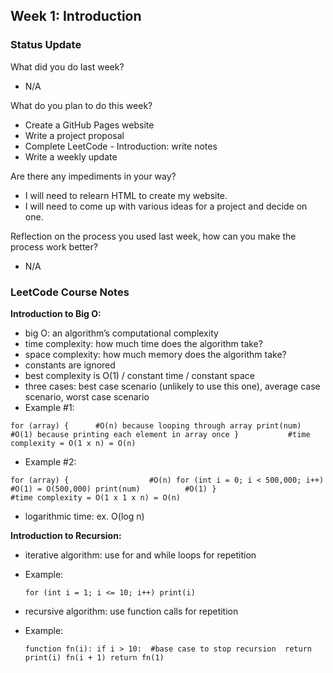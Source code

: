 ## Week 1: Introduction

### Status Update
What did you do last week?
* N/A

What do you plan to do this week?
* Create a GitHub Pages website
* Write a project proposal 
* Complete LeetCode - Introduction: write notes
* Write a weekly update

Are there any impediments in your way?
* I will need to relearn HTML to create my website. 
* I will need to come up with various ideas for a project and decide on one. 

Reflection on the process you used last week, how can you make the process work better?
* N/A

### LeetCode Course Notes 

**Introduction to Big O:** 
* big O: an algorithm’s computational complexity 
* time complexity: how much time does the algorithm take? 
* space complexity: how much memory does the algorithm take? 
* constants are ignored 
* best complexity is O(1) / constant time / constant space 
* three cases: best case scenario (unlikely to use this one), average case scenario, worst case scenario
* Example #1: 

`for (array) {		#O(n) because looping through array
	print(num)	#O(1) because printing each element in array once
}			#time complexity = O(1 x n) = O(n)`

* Example #2: 

`for (array) {					#O(n)
	for (int i = 0; i < 500,000; i++)	#O(1) = O(500,000)
		print(num)			#O(1)
}						#time complexity = O(1 x 1 x n) = O(n)`

* logarithmic time: ex. O(log n)

**Introduction to Recursion:** 
* iterative algorithm: use for and while loops for repetition 
* Example:

	`for (int i = 1; i <= 10; i++)
		print(i)`
		
* recursive algorithm: use function calls for repetition 
* Example:

	`function fn(i):
		if i > 10:	#base case to stop recursion 
			return 
		print(i)
		fn(i + 1)
		return
	fn(1)`
